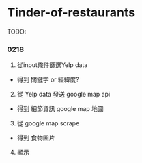 # Tinder-of-restaurants
TODO: 

### 0218
1. 從input條件篩選Yelp data
  - 得到 關鍵字 or 經緯度?
2. 從 Yelp data 發送 google map api
  - 得到 細節資訊 google map 地圖
3. 從 google map scrape
  - 得到 食物圖片
4. 顯示 
